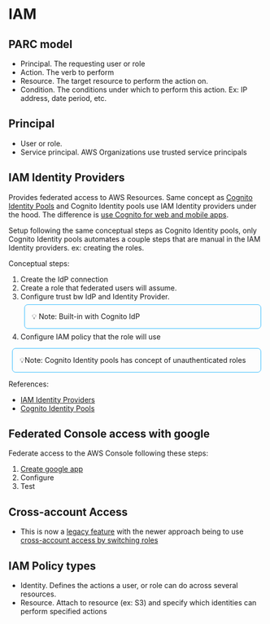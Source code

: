 <style>
    note { 
        border: 1px solid #3bf;
        padding: 1em; 
        display: block;
        margin: 0.5em;
        /* background-color: #4af;*/
        border-radius: 0.5em;
        prefix: "Note: "
    }
</style>
# IAM

## PARC model
- Principal. The requesting user or role
- Action. The verb to perform
- Resource. The target resource to perform the action on. 
- Condition. The conditions under which to perform this action. Ex: IP address, date period, etc.

## Principal
- User or role. 
- Service principal. AWS Organizations use trusted service principals

## IAM Identity Providers
Provides federated access to AWS Resources. Same concept as [Cognito Identity Pools](https://docs.aws.amazon.com/cognito/latest/developerguide/cognito-identity.html) and Cognito Identity pools use IAM Identity providers under the hood. The difference is [use Cognito for web and mobile apps](https://docs.aws.amazon.com/IAM/latest/UserGuide/id_roles_common-scenarios_federated-users.html#id_roles_common-scenarios_federated-users-cognito). 

Setup following the same conceptual steps as Cognito Identity pools, only Cognito Identity pools automates a couple steps that are manual in the IAM Identity providers. ex: creating the roles. 

Conceptual steps: 
1. Create the IdP connection
2. Create a role that federated users will assume. 
3. Configure trust bw IdP and Identity Provider. <note>💡 Note: Built-in with Cognito IdP</note>
4. Configure IAM policy that the role will use

<note>💡Note: Cognito Identity pools has concept of unauthenticated roles</notes>

References: 
- [IAM Identity Providers](https://docs.aws.amazon.com/IAM/latest/UserGuide/id_roles_providers.html)
- [Cognito Identity Pools](https://docs.aws.amazon.com/cognito/latest/developerguide/cognito-identity.html)

## Federated Console access with google
Federate access to the AWS Console following these steps:
1. [Create google app](https://developers.google.com/identity/protocols/oauth2/openid-connect)
2. Configure 
3. Test

## Cross-account Access
- This is now a [legacy feature](https://aws.amazon.com/blogs/security/how-to-enable-cross-account-access-to-the-aws-management-console/) with the newer approach being to use [cross-account access by switching roles](https://docs.aws.amazon.com/IAM/latest/UserGuide/tutorial_cross-account-with-roles.html) 

## IAM Policy types
- Identity. Defines the actions a user, or role can do across several resources. 
- Resource. Attach to resource (ex: S3) and specify which identities can perform specified actions